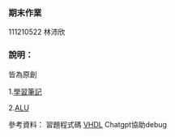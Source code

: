 ### 期末作業
111210522 林沛欣
### 說明：
皆為原創

1.[學習筆記](https://github.com/linpeic/_co/blob/master/final/learn.md)

2.[ALU](https://github.com/linpeic/_co/blob/master/final/ALU.md)

參考資料：
習題程式碼
[VHDL](https://classroom.google.com/c/NzEzNzM5NDQ2MTY4/m/NzI2MzczNjA4NTE2/details)
Chatgpt協助debug